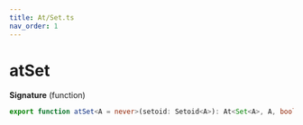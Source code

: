 ```yaml
---
title: At/Set.ts
nav_order: 1
---
```


# atSet

**Signature** (function)

```ts
export function atSet<A = never>(setoid: Setoid<A>): At<Set<A>, A, boolean>
```
